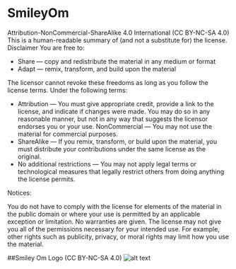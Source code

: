 SmileyOm
========

Attribution-NonCommercial-ShareAlike 4.0 International (CC BY-NC-SA 4.0)
This is a human-readable summary of (and not a substitute for) the license.
Disclaimer
You are free to:

* Share — copy and redistribute the material in any medium or format
* Adapt — remix, transform, and build upon the material

The licensor cannot revoke these freedoms as long as you follow the license terms.
Under the following terms:

* Attribution — You must give appropriate credit, provide a link to the license, and indicate if changes were made. You may do so in any reasonable manner, but not in any way that suggests the licensor endorses you or your use.
NonCommercial — You may not use the material for commercial purposes.
* ShareAlike — If you remix, transform, or build upon the material, you must distribute your contributions under the same license as the original.
* No additional restrictions — You may not apply legal terms or technological measures that legally restrict others from doing anything the license permits.

Notices:

You do not have to comply with the license for elements of the material in the public domain or where your use is permitted by an applicable exception or limitation.
No warranties are given. The license may not give you all of the permissions necessary for your intended use. For example, other rights such as publicity, privacy, or moral rights may limit how you use the material.

##Smiley Om Logo (CC BY-NC-SA 4.0)
![alt text](https://raw.github.com/SmileyOm/SmileyOm/master/SmileyOm.png "Smiley Om Logo")
